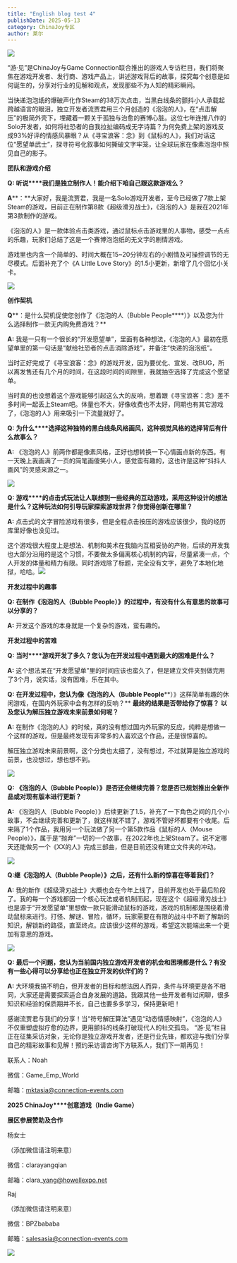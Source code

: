 ```yaml
---
title: "English blog test 4"
publishDate: 2025-05-13
category: ChinaJoy专区
author: 莱尔
---
```


![](https://ec-net-1251389766.cos.ap-shanghai.myqcloud.com/wp-content/uploads/2025/05/20250513154433168.jpeg)

“游·见”是ChinaJoy与Game Connection联合推出的游戏人专访栏目，我们将聚焦在游戏开发者、发行商、游戏产品上，讲述游戏背后的故事，探究每个创意是如何诞生的，分享对行业的见解和观点，发现那些不为人知的精彩瞬间。

当快递泡泡纸的爆破声化作Steam的38万次点击，当黑白线条的颤抖小人承载起跨越语言的眼泪，独立开发者流贾君用三个月创造的《泡泡的人》，在“点击解压”的极简外壳下，埋藏着一颗关于孤独与治愈的赛博心脏。这位七年连推八作的Solo开发者，如何将社恐者的自我拉扯编码成无字诗篇？为何免费上架的游戏反成93%好评的情感风暴眼？从《寻宝浪客：念》到《鼠标的人》，我们对话这位“愿望单武士”，探寻符号化叙事如何撕破文字牢笼，让全球玩家在像素泡泡中照见自己的影子。

**团队和游戏介绍**

**Q:** **听说****我们是独立制作人！能介绍下咱自己跟这款游戏么？**

**A****：**大家好，我是流贾君，我是一名Solo游戏开发者，至今已经做了7款上架Steam的游戏，目前正在制作第8款《超级滑刃战士》，《泡泡的人》是我在2021年第3款制作的游戏。

《泡泡的人》是一款体验点击类游戏，通过鼠标点击游戏里的人事物，感受一点点的乐趣，玩家们总结了这是一个赛博泡泡纸的无文字的剧情游戏。

游戏里也内含一个简单的、时间大概在15~20分钟左右的小剧情及可操控调节的无尽模式。后面补充了个《A Little Love Story》的1.5小更新，新增了几个回忆小关卡。

![](https://ec-net-1251389766.cos.ap-shanghai.myqcloud.com/wp-content/uploads/2025/05/20250513154441226.gif)

**创作契机**

**Q****：是什么契机促使您创作了《泡泡的人（Bubble People****）》以及您为什么选择制作一款无内购免费游戏？**

**A:** 我是一只有一个很长的“开发愿望单”，里面有各种想法，《泡泡的人》最初在愿望单里的第一句话是“献给社恐者的点击消除游戏”，并备注“快递的泡泡纸”。

当时正好完成了《寻宝浪客：念》的游戏开发，因为要优化、宣发、改BUG，所以离发售还有几个月的时间，在这段时间的间隙里，我就抽空选择了完成这个愿望单。

当时真的也没想着这个游戏能够引起这么大的反响，想着跟《寻宝浪客：念》差不多时间一起丢上Steam吧。体量也不大，好像收费也不太好，同期也有其它游戏了，《泡泡的人》用来吸引一下流量就好了。

**Q:** **为什么****选择这种独特的黑白线条风格画风，这种视觉风格的选择背后有什么故事么？**

**A:** 《泡泡的人》前两作都是像素风格，正好也想转换一下心情画点新的东西。有一天晚上我画满了一页的简笔画傻笑小人，感觉蛮有趣的，这也许是这种“抖抖人画风”的灵感来源之一。

![](https://ec-net-1251389766.cos.ap-shanghai.myqcloud.com/wp-content/uploads/2025/05/20250513154446202.gif)

**Q:** **游戏****的点击式玩法让人联想到一些经典的互动游戏，采用这种设计的想法是什么？这种玩法如何引导玩家探索游戏世界？你觉得创新在哪里？**

**A:** 点击式的文字冒险游戏有很多，但是全程点击按压的游戏应该很少，我的经历库里好像也没见过。

这个游戏很大程度上是想法、机制和美术在我脑内互相妥协的产物，后续的开发我也大部分沿用的是这个习惯，不要做太多偏离核心机制的内容，尽量紧凑一点，个人开发的体量和精力有限。同时游戏除了标题，完全没有文字，避免了本地化地狱，哈哈。![](blob:https://www.easecation.net/685b6581-2826-48b2-a755-cf07e7d4047a)

**开发过程中的趣事**

**Q:** **在****制作《泡泡的人（Bubble People****）》的过程中，有没有什么有意思的故事可以分享的？**

**A:** 开发这个游戏的本身就是一个复杂的游戏，蛮有趣的。

**开发过程中的苦难**

**Q:** **当时****游戏开发了多久？您认为在开发过程中遇到最大的困难是什么？**

**A:** 这个想法呆在“开发愿望单”里的时间应该也蛮久了，但是建立文件夹到做完用了3个月，说实话，没有困难，乐在其中。

**Q:** **在开发过程中，您认为像《泡泡的人（Bubble People****）》这样简单有趣的休闲游戏，在国内外玩家中会有怎样的反响？** **最终的结果是否带给你了惊喜？** **以及您认为解压独立游戏未来前景如何呢？**

**A:** 在制作《泡泡的人》的时候，真的没有想过国内外玩家的反应，纯粹是想做一个这样的游戏，但是最终发现有非常多的人喜欢这个作品，还是很惊喜的。

解压独立游戏未来前景啊，这个分类也太细了，没有想过，不过就算是独立游戏的前景，也没想过，想也想不到。

![](https://ec-net-1251389766.cos.ap-shanghai.myqcloud.com/wp-content/uploads/2025/05/20250513154437608.gif)

**Q:** **《****泡泡的人（Bubble People****）》是否还会继续完善？您是否已规划推出全新作品或对现有版本进行更新？**

**A:** 《泡泡的人（Bubble People）》后续更新了1.5，补充了一下角色之间的几个小故事，不会继续完善和更新了，就这样就不错了，游戏不管好坏都要有个收尾。后来隔了1个作品，我用另一个玩法做了另一个第5款作品《鼠标的人（Mouse People）》，属于是“抛弃”一切的一个故事，在2022年也上架Steam了。说不定哪天还能做另一个《XX的人》完成三部曲，但是目前还没有建立文件夹的冲动。

![](https://ec-net-1251389766.cos.ap-shanghai.myqcloud.com/wp-content/uploads/2025/05/20250513154443870.gif)

**Q:****继《泡泡的人（Bubble People****）》之后，还有什么新的惊喜在等着我们？**

**A:** 我的新作《超级滑刃战士》大概也会在今年上线了，目前开发也处于最后阶段了。我的每一个游戏都因一个核心玩法或者机制而起，现在这个《超级滑刃战士》也是源于“开发愿望单”里想做一款只能滑动鼠标的游戏，游戏的机制都是围绕着滑动鼠标来进行。打怪、解谜、冒险，循环，玩家需要在有限的战斗中不断了解新的知识，解锁新的路径，直至终点。应该很少这样的游戏，希望这次能端出来一个更加有意思的游戏。

![](https://ec-net-1251389766.cos.ap-shanghai.myqcloud.com/wp-content/uploads/2025/05/20250513154445365.jpg)

**Q:** **最后一个问题，您认为当前国内独立游戏开发者的机会和困境都是什么？有没有一些心得可以分享给也正在独立开发的伙伴们的？**

**A:** 大环境我搞不明白，但开发者的目标和想法因人而异，条件与环境更是各不相同，大家还是需要探索适合自身发展的道路。我跟其他一些开发者有过闲聊，很多知识和经验的保质期并不长，自己也要多多学习，保持更新吧！

感谢流贾君与我们的分享！当“符号解压算法”遇见“动态情感映射”，《泡泡的人》不仅重塑虚拟疗愈的边界，更用颤抖的线条打破现代人的社交孤岛。 “游·见”栏目正在征集采访对象，无论你是独立游戏开发者，还是行业先锋，都欢迎与我们分享自己的精彩故事和见解！预约采访请咨询下方联系人，我们下一期再见！ 

联系人：Noah

微信：Game\_Emp\_World

邮箱：[mktasia@connection-events.com](mailto:mktasia@connection-events.com)

**2025 ChinaJoy****创意游戏（Indie Game）**

**展区参展赞助及合作**

杨女士

（添加微信请注明来意）

微信：clarayangqian

邮箱：clara\_yang@howellexpo.net

Raj

（添加微信请注明来意）

微信：BPZbababa

邮箱：salesasia@connection-events.com

![](https://ec-net-1251389766.cos.ap-shanghai.myqcloud.com/wp-content/uploads/2025/05/20250513154450799.jpg)
